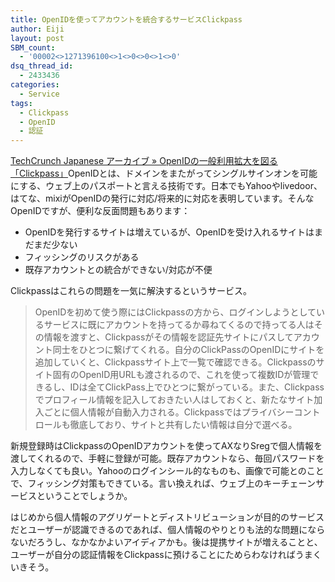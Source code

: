 ```yaml
---
title: OpenIDを使ってアカウントを統合するサービスClickpass
author: Eiji
layout: post
SBM_count:
  - '00002<>1271396100<>1<>0<>0<>1<>0'
dsq_thread_id:
  - 2433436
categories:
  - Service
tags:
  - Clickpass
  - OpenID
  - 認証
---
```

<a href="http://jp.techcrunch.com/archives/clickpass-could-change-the-way-you-surf-the-web/" target="_blank">TechCrunch Japanese アーカイブ » OpenIDの一般利用拡大を図る「Clickpass」</a>OpenIDとは、ドメインをまたがってシングルサインオンを可能にする、ウェブ上のパスポートと言える技術です。日本でもYahooやlivedoor、はてな、mixiがOpenIDの発行に対応/将来的に対応を表明しています。そんなOpenIDですが、便利な反面問題もあります：

*   OpenIDを発行するサイトは増えているが、OpenIDを受け入れるサイトはまだまだ少ない
*   フィッシングのリスクがある
*   既存アカウントとの統合ができない/対応が不便

Clickpassはこれらの問題を一気に解決するというサービス。

> OpenIDを初めて使う際にはClickpassの方から、ログインしようとしているサービスに既にアカウントを持ってるか尋ねてくるので持ってる人はその情報を渡すと、Clickpassがその情報を認証先サイトにパスしてアカウント同士をひとつに繋げてくれる。自分のClickPassのOpenIDにサイトを追加していくと、Clickpassサイト上で一覧で確認できる。Clickpassのサイト固有のOpenID用URLも渡されるので、これを使って複数IDが管理できるし、IDは全てClickPass上でひとつに繋がっている。また、Clickpassでプロフィール情報を記入しておきたい人はしておくと、新たなサイト加入ごとに個人情報が自動入力される。Clickpassではプライバシーコントロールも徹底しており、サイトと共有したい情報は自分で選べる。

新規登録時はClickpassのOpenIDアカウントを使ってAXなりSregで個人情報を渡してくれるので、手軽に登録が可能。既存アカウントなら、毎回パスワードを入力しなくても良い。Yahooのログインシール的なものも、画像で可能とのことで、フィッシング対策もできている。言い換えれば、ウェブ上のキーチェーンサービスということでしょうか。

はじめから個人情報のアグリゲートとディストリビューションが目的のサービスだとユーザーが認識できるのであれば、個人情報のやりとりも法的な問題にならないだろうし、なかなかよいアイディアかも。後は提携サイトが増えることと、ユーザーが自分の認証情報をClickpassに預けることにためらわなければうまくいきそう。